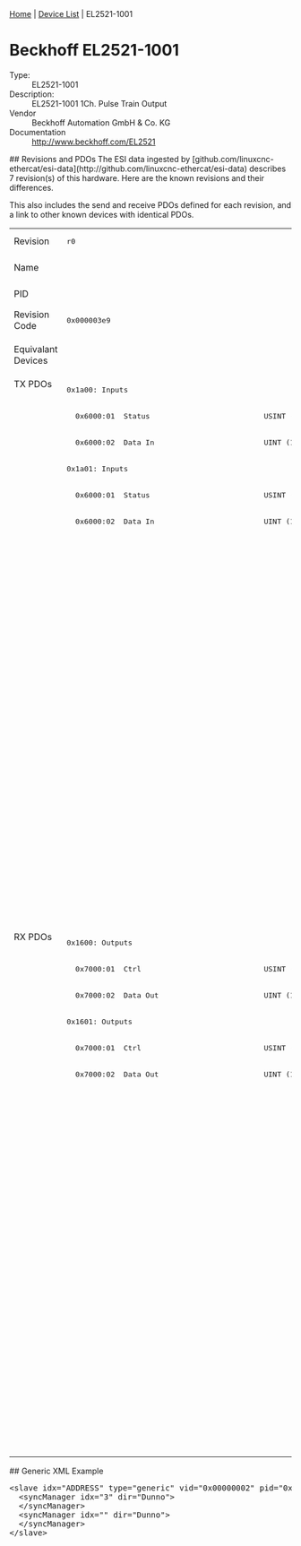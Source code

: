 <div class="nav"><a href="/esi-data">Home</a> | <a href="/esi-data/devices">Device List</a> | EL2521-1001</div>

#  Beckhoff EL2521-1001

<dl>
  <dt>Type:</dt><dd>EL2521-1001</dd>
  <dt>Description:</dt><dd>EL2521-1001 1Ch. Pulse Train Output</dd>
  <dt>Vendor</dt><dd>Beckhoff Automation GmbH & Co. KG</dd>
  <dt>Documentation</dt><dd><a href="http://www.beckhoff.com/EL2521">http://www.beckhoff.com/EL2521</a></dd>
</dl>
## Revisions and PDOs
The ESI data ingested by [github.com/linuxcnc-ethercat/esi-data](http://github.com/linuxcnc-ethercat/esi-data) describes 7 revision(s) of this hardware.  Here are the known revisions and their differences.

This also includes the send and receive PDOs defined for each revision, and a link to other known devices with identical PDOs.

<table>
<tr >
<td class="first">Revision</td>
<td ><pre>r0</pre></td>
<td ><pre>r1</pre></td>
<td ><pre>r1016</pre></td>
<td ><pre>r1017</pre></td>
<td ><pre>r1018</pre></td>
<td ><pre>r1019</pre></td>
<td ><pre>r1020</pre></td>
</tr>
<tr >
<td class="first">Name</td>
<td  colspan=7 align="center"><pre>EL2521-1001 1Ch. Pulse Train Output</pre></td>
</tr>
<tr >
<td class="first">PID</td>
<td  colspan=7 align="center"><pre>0x09d93052</pre></td>
</tr>
<tr >
<td class="first">Revision Code</td>
<td ><pre>0x000003e9</pre></td>
<td ><pre>0x000103e9</pre></td>
<td ><pre>0x03f803e9</pre></td>
<td ><pre>0x03f903e9</pre></td>
<td ><pre>0x03fa03e9</pre></td>
<td ><pre>0x03fb03e9</pre></td>
<td ><pre>0x03fc03e9</pre></td>
</tr>
<tr >
<td class="first">Equivalant Devices</td>
<td ></td>
<td ><pre><a href="EL2521">EL2521 r0</a></pre></td>
<td  colspan=2 align="center"><pre><a href="EL2521">EL2521 r1016</a><br/><a href="EL2521-0024">EL2521-0024 r1016,r1017</a><br/><a href="EL2521-0025">EL2521-0025 r1016,r1017</a></pre></td>
<td  colspan=3 align="center"><pre><a href="EL2521">EL2521 r1019,r1020,r1021</a><br/><a href="EL2521-0024">EL2521-0024 r1018,r1019,r1020</a><br/><a href="EL2521-0025">EL2521-0025 r1018,r1019,r1020</a></pre></td>
</tr>
<tr class="txpdo pdosection">
<td class="first" rowspan=21 valign=top>TX PDOs</td>
<td colspan=7 align="left"><pre>0x1a00: Inputs</pre></td>
<td></td>
</tr>
<tr class="txpdo">
<td ><pre>  0x6000:01  Status                          USINT (8 bits)</pre></td>
<td  colspan=6 align="left"><pre>  0x6000:01  Status                          UINT (16 bits)</pre></td>
</tr>
<tr class="txpdo">
<td  colspan=7 align="left"><pre>  0x6000:02  Data In                         UINT (16 bits)</pre></td>
</tr>
<tr class="txpdo pdosection">
<td ><pre>0x1a01: Inputs</pre></td>
<td ></td>
<td  colspan=5 align="left"><pre>0x1a01: PTO Status</pre></td>
</tr>
<tr class="txpdo">
<td ><pre>  0x6000:01  Status                          USINT (8 bits)</pre></td>
<td  colspan=6 align="left"></td>
</tr>
<tr class="txpdo">
<td ><pre>  0x6000:02  Data In                         UINT (16 bits)</pre></td>
<td  colspan=6 align="left"></td>
</tr>
<tr class="txpdo">
<td  colspan=2 align="left"></td>
<td  colspan=2 align="left"><pre>  0x6010:01  Sel. Ack/End counter            BOOL</pre></td>
<td  colspan=3 align="left"><pre>  0x6010:01  Status__Sel. Ack/End counter    BOOL</pre></td>
</tr>
<tr class="txpdo">
<td  colspan=2 align="left"></td>
<td  colspan=2 align="left"><pre>  0x6010:02  Ramp active                     BOOL</pre></td>
<td  colspan=3 align="left"><pre>  0x6010:02  Status__Ramp active             BOOL</pre></td>
</tr>
<tr class="txpdo">
<td  colspan=2 align="left"></td>
<td  colspan=2 align="left"><pre>  0x6010:05  Status of input target          BOOL</pre></td>
<td  colspan=3 align="left"><pre>  0x6010:05  Status__Status of input target  BOOL</pre></td>
</tr>
<tr class="txpdo">
<td  colspan=2 align="left"></td>
<td  colspan=2 align="left"><pre>  0x6010:06  Status of input zero            BOOL</pre></td>
<td  colspan=3 align="left"><pre>  0x6010:06  Status__Status of input zero    BOOL</pre></td>
</tr>
<tr class="txpdo">
<td  colspan=2 align="left"></td>
<td  colspan=2 align="left"><pre>  0x6010:07  Error                           BOOL</pre></td>
<td  colspan=3 align="left"><pre>  0x6010:07  Status__Error                   BOOL</pre></td>
</tr>
<tr class="txpdo pdosection">
<td  colspan=2 align="left"></td>
<td  colspan=5 align="left"><pre>0x1a02: ENC Status compact</pre></td>
</tr>
<tr class="txpdo">
<td  colspan=2 align="left"></td>
<td  colspan=2 align="left"><pre>  0x6020:03  Set counter done                BOOL</pre></td>
<td  colspan=3 align="left"><pre>  0x6020:03  Status__Set counter done        BOOL</pre></td>
</tr>
<tr class="txpdo">
<td  colspan=2 align="left"></td>
<td  colspan=2 align="left"><pre>  0x6020:04  Counter underflow               BOOL</pre></td>
<td  colspan=3 align="left"><pre>  0x6020:04  Status__Counter underflow       BOOL</pre></td>
</tr>
<tr class="txpdo">
<td  colspan=2 align="left"></td>
<td  colspan=2 align="left"><pre>  0x6020:05  Counter overflow                BOOL</pre></td>
<td  colspan=3 align="left"><pre>  0x6020:05  Status__Counter overflow        BOOL</pre></td>
</tr>
<tr class="txpdo">
<td  colspan=2 align="left"></td>
<td  colspan=5 align="left"><pre>  0x6020:11  Counter value                   UINT (16 bits)</pre></td>
</tr>
<tr class="txpdo pdosection">
<td  colspan=2 align="left"></td>
<td  colspan=5 align="left"><pre>0x1a05: ENC Status</pre></td>
</tr>
<tr class="txpdo">
<td  colspan=2 align="left"></td>
<td  colspan=2 align="left"><pre>  0x6020:03  Set counter done                BOOL</pre></td>
<td  colspan=3 align="left"><pre>  0x6020:03  Status__Set counter done        BOOL</pre></td>
</tr>
<tr class="txpdo">
<td  colspan=2 align="left"></td>
<td  colspan=2 align="left"><pre>  0x6020:04  Counter underflow               BOOL</pre></td>
<td  colspan=3 align="left"><pre>  0x6020:04  Status__Counter underflow       BOOL</pre></td>
</tr>
<tr class="txpdo">
<td  colspan=2 align="left"></td>
<td  colspan=2 align="left"><pre>  0x6020:05  Counter overflow                BOOL</pre></td>
<td  colspan=3 align="left"><pre>  0x6020:05  Status__Counter overflow        BOOL</pre></td>
</tr>
<tr class="txpdo">
<td  colspan=2 align="left"></td>
<td  colspan=5 align="left"><pre>  0x6020:11  Counter value                   UDINT (32 bits)</pre></td>
</tr>
<tr class="rxpdo pdosection">
<td class="first" rowspan=20 valign=top>RX PDOs</td>
<td colspan=7 align="left"><pre>0x1600: Outputs</pre></td>
<td></td>
</tr>
<tr class="rxpdo">
<td ><pre>  0x7000:01  Ctrl                            USINT (8 bits)</pre></td>
<td  colspan=6 align="left"><pre>  0x7000:01  Ctrl                            UINT (16 bits)</pre></td>
</tr>
<tr class="rxpdo">
<td  colspan=7 align="left"><pre>  0x7000:02  Data Out                        UINT (16 bits)</pre></td>
</tr>
<tr class="rxpdo pdosection">
<td ><pre>0x1601: Outputs</pre></td>
<td ></td>
<td  colspan=5 align="left"><pre>0x1601: PTO Control</pre></td>
</tr>
<tr class="rxpdo">
<td ><pre>  0x7000:01  Ctrl                            USINT (8 bits)</pre></td>
<td  colspan=6 align="left"></td>
</tr>
<tr class="rxpdo">
<td ><pre>  0x7000:02  Data Out                        UINT (16 bits)</pre></td>
<td  colspan=6 align="left"></td>
</tr>
<tr class="rxpdo">
<td  colspan=2 align="left"></td>
<td  colspan=2 align="left"><pre>  0x7010:01  Frequency select                BOOL</pre></td>
<td  colspan=3 align="left"><pre>  0x7010:01  Control__Frequency select       BOOL</pre></td>
</tr>
<tr class="rxpdo">
<td  colspan=2 align="left"></td>
<td  colspan=2 align="left"><pre>  0x7010:02  Disable ramp                    BOOL</pre></td>
<td  colspan=3 align="left"><pre>  0x7010:02  Control__Disable ramp           BOOL</pre></td>
</tr>
<tr class="rxpdo">
<td  colspan=2 align="left"></td>
<td  colspan=2 align="left"><pre>  0x7010:03  Go counter                      BOOL</pre></td>
<td  colspan=3 align="left"><pre>  0x7010:03  Control__Go counter             BOOL</pre></td>
</tr>
<tr class="rxpdo">
<td  colspan=2 align="left"></td>
<td  colspan=5 align="left"><pre>  0x7010:11  Frequency value                 UINT (16 bits)</pre></td>
</tr>
<tr class="rxpdo pdosection">
<td  colspan=2 align="left"></td>
<td  colspan=5 align="left"><pre>0x1604: PTO Target compact</pre></td>
</tr>
<tr class="rxpdo">
<td  colspan=2 align="left"></td>
<td  colspan=5 align="left"><pre>  0x7010:12  Target counter value            UINT (16 bits)</pre></td>
</tr>
<tr class="rxpdo pdosection">
<td  colspan=2 align="left"></td>
<td  colspan=5 align="left"><pre>0x1607: PTO Target</pre></td>
</tr>
<tr class="rxpdo">
<td  colspan=2 align="left"></td>
<td  colspan=5 align="left"><pre>  0x7010:12  Target counter value            UDINT (32 bits)</pre></td>
</tr>
<tr class="rxpdo pdosection">
<td  colspan=2 align="left"></td>
<td  colspan=5 align="left"><pre>0x1602: ENC Control compact</pre></td>
</tr>
<tr class="rxpdo">
<td  colspan=2 align="left"></td>
<td  colspan=2 align="left"><pre>  0x7020:03  Set counter                     BOOL</pre></td>
<td  colspan=3 align="left"><pre>  0x7020:03  Control__Set counter            BOOL</pre></td>
</tr>
<tr class="rxpdo">
<td  colspan=2 align="left"></td>
<td  colspan=5 align="left"><pre>  0x7020:11  Set counter value               UINT (16 bits)</pre></td>
</tr>
<tr class="rxpdo pdosection">
<td  colspan=2 align="left"></td>
<td  colspan=5 align="left"><pre>0x1605: ENC Control</pre></td>
</tr>
<tr class="rxpdo">
<td  colspan=2 align="left"></td>
<td  colspan=2 align="left"><pre>  0x7020:03  Set counter                     BOOL</pre></td>
<td  colspan=3 align="left"><pre>  0x7020:03  Control__Set counter            BOOL</pre></td>
</tr>
<tr class="rxpdo">
<td  colspan=2 align="left"></td>
<td  colspan=5 align="left"><pre>  0x7020:11  Set counter value               UDINT (32 bits)</pre></td>
</tr>
</table>
## Generic XML Example
<pre class="xml">
&lt;slave idx="ADDRESS" type="generic" vid="0x00000002" pid="0x09d93052" configPdos="true"&gt;
  &lt;syncManager idx="3" dir="Dunno"&gt;
  &lt;/syncManager&gt;
  &lt;syncManager idx="" dir="Dunno"&gt;
  &lt;/syncManager&gt;
&lt;/slave&gt;
</pre>
